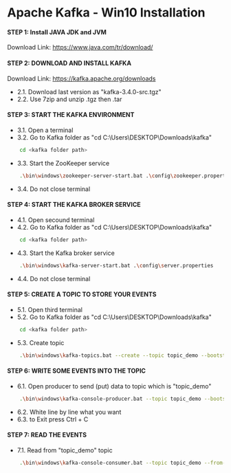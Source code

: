 
# Apache Kafka - Win10 Installation

#### STEP 1: Install JAVA JDK and JVM
Download Link: https://www.java.com/tr/download/

#### STEP 2: DOWNLOAD AND INSTALL KAFKA
Download Link: https://kafka.apache.org/downloads
- 2.1. Download last version as "kafka-3.4.0-src.tgz"
- 2.2. Use 7zip and unzip .tgz then .tar 

#### STEP 3: START THE KAFKA ENVIRONMENT
- 3.1. Open a terminal
- 3.2. Go to Kafka folder as "cd C:\Users\DESKTOP\Downloads\kafka"
```bash
	cd <kafka folder path>
```
- 3.3. Start the ZooKeeper service
```bash
	.\bin\windows\zookeeper-server-start.bat .\config\zookeeper.properties
```
- 3.4. Do not close terminal
	
#### STEP 4: START THE KAFKA BROKER SERVICE
- 4.1. Open secound terminal
- 4.2. Go to Kafka folder  as "cd C:\Users\DESKTOP\Downloads\kafka"
```bash
	cd <kafka folder path>
```
- 4.3. Start the Kafka broker service
```bash
	.\bin\windows\kafka-server-start.bat .\config\server.properties
```
- 4.4. Do not close terminal

#### STEP 5: CREATE A TOPIC TO STORE YOUR EVENTS
- 5.1. Open third terminal
- 5.2. Go to Kafka folder  as "cd C:\Users\DESKTOP\Downloads\kafka"
```bash
	cd <kafka folder path>
```
- 5.3. Create topic
```bash
	.\bin\windows\kafka-topics.bat --create --topic topic_demo --bootstrap-server localhost:9092
```

#### STEP 6: WRITE SOME EVENTS INTO THE TOPIC
- 6.1. Open producer to send (put) data to topic which is "topic_demo" 
```bash
	.\bin\windows\kafka-console-producer.bat --topic topic_demo --bootstrap-server localhost:9092
```
- 6.2. White line by line what you want
- 6.3. to Exit press Ctrl + C

#### STEP 7:  READ THE EVENTS
- 7.1. Read from "topic_demo" topic
```bash
	.\bin\windows\kafka-console-consumer.bat --topic topic_demo --from-beginning --bootstrap-server localhost:9092
```


